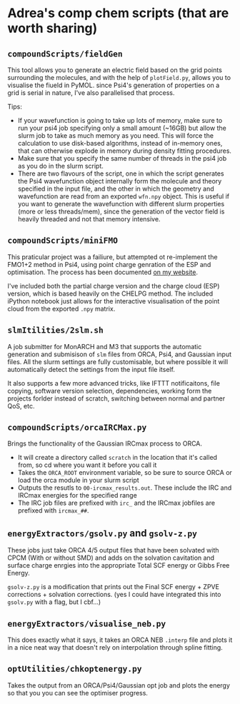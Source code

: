 # Adrea's comp chem scripts (that are worth sharing)

## `compoundScripts/fieldGen`
This tool allows you to generate an electric field based on the grid points surrounding the molecules, and with the help of `plotField.py`, allows you to visualise the fiueld in PyMOL. since Psi4's generation of properties on a grid is serial in nature, I've also parallelised that process.

Tips:
* If your wavefunction is going to take up lots of memory, make sure to run  your psi4 job specifying only a small amount (~16GB) but allow the slurm job to take as much memory as you need. This will force the calculation to use disk-based algorithms, instead of in-memory ones, that can otherwise explode in memory during density fitting procedures.
* Make sure that you specify the same number of threads in the psi4 job as you do in the slurm script.
* There are two flavours of the script, one in which the script generates the Psi4 wavefunction object internally form the molecule and theory specified in the input file, and the other in which the geometry and wavefunction are read from an exported `wfn.npy` object. This is useful if you want to generate the wavefunction with different slurm properties (more or less threads/mem), since the generation of the vector field is heavily threaded and not that memory intensive.

## `compoundScripts/miniFMO`
This praticular project was a failiure, but attempted ot re-implement the FMO1+2 method in Psi4, using point charge genration of the ESP and optimisation. The process has been documented [on my website](https://adreasnow.com/PhD/Notebook/001/#method-testing).

I've included both the partial charge version and the charge cloud (ESP) version, which is based heavily on the CHELPG method. The included iPython notebook just allows for the interactive visualisation of the point cloud from the exported `.npy` matrix.

## `slmItilities/2slm.sh`
A job submitter for MonARCH and M3 that supports the automatic generation and submisison of `slm` files from ORCA, Psi4, and Gaussian input files. All the slurm settings are fully customisable, but where possible it will automatically detect the settings from the input file itself.

It also supports a few more advanced tricks, like IFTTT notificaitons, file copying, software version selection, dependencies, working form the projects forlder instead of scratch, switching between normal and partner QoS, etc.

## `compoundScripts/orcaIRCMax.py`
Brings the functionality of the Gaussian IRCmax process to ORCA.
* It will create a directory called `scratch` in the location that it's called from, so cd where you want it before you call it
* Takes the `ORCA_ROOT` environment variable, so be sure to source ORCA or load the orca module in your slurm script
* Outputs the resutls to `00-ircmax_results.out`. These include the IRC and IRCmax energies for the specified range
* The IRC job files are prefixed with `irc_` and the IRCmax jobfiles are prefixed with `ircmax_##`.

## `energyExtractors/gsolv.py` and `gsolv-z.py`
These jobs just take ORCA 4/5 output files that have been solvated with CPCM (With or without SMD) and adds on the solvation cavitation and surface charge enrgies into the appropriate Total SCF energy or Gibbs Free Energy. 

`gsolv-z.py` is a modification that prints out the Final SCF energy + ZPVE corrections + solvation corrections.
(yes I could have integrated this into `gsolv.py` with a flag, but I cbf...)

## `energyExtractors/visualise_neb.py`
This does exactly what it says, it takes an ORCA NEB `.interp` file and plots it in a nice neat way that doesn't rely on interpolation through spline fitting.

## `optUtilities/chkoptenergy.py`
Takes the output from an ORCA/Psi4/Gaussian opt job and plots the energy so that you you can see the optimiser progress.